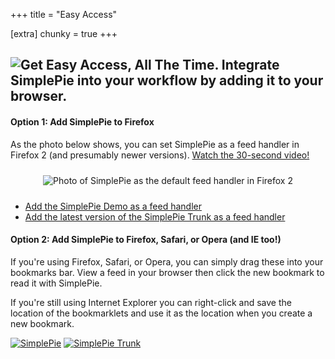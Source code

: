 +++
title = "Easy Access"

[extra]
chunky = true
+++

<div class="chunk">

## ![Get Easy Access, All The Time. Integrate SimplePie into your workflow by adding it to your browser.](/images/copy_get_easy_access.gif "Get Easy Access, All The Time.  Integrate SimplePie into your workflow by adding it to your browser.")

</div>

<div class="chunk">

#### Option 1: Add SimplePie to Firefox

As the photo below shows, you can set SimplePie as a feed handler in Firefox 2 (and presumably newer versions). [Watch the 30-second video!](/tutorials/simplepie_firefox.mov)

<div align="center">

<img src="/images/firefox_feed_handler.png" title="SimplePie as a feed handler in Firefox 2" style="padding:10px;" alt="Photo of SimplePie as the default feed handler in Firefox 2" />

</div>

- <span id="firefox_demo">[Add the SimplePie Demo as a feed handler](/demo/easy_access/_index.md)</span>
- <span id="firefox_trunk">[Add the latest version of the SimplePie Trunk as a feed handler](/demo/easy_access/_index.md)</span>

</div>

<div class="chunk">

#### Option 2: Add SimplePie to Firefox, Safari, or Opera (and IE too!)

If you're using Firefox, Safari, or Opera, you can simply drag these into your bookmarks bar. View a feed in your browser then click the new bookmark to read it with SimplePie.

If you're still using Internet Explorer you can right-click and save the location of the bookmarklets and use it as the location when you create a new bookmark.

[<img src="/images/bookmarklet_demo.png" title="Drag this to your bookmarks bar" data-border="0" alt="SimplePie" />](<javascript:location.href='http://simplepie.org/demo/?feed='+encodeURIComponent(location.href);>) [<img src="/images/bookmarklet_trunk.png" title="Drag this to your bookmarks bar" data-border="0" alt="SimplePie Trunk" />](<javascript:location.href='http://php5.simplepie.org/trunk/demo/?feed='+encodeURIComponent(location.href);>)

</div>
